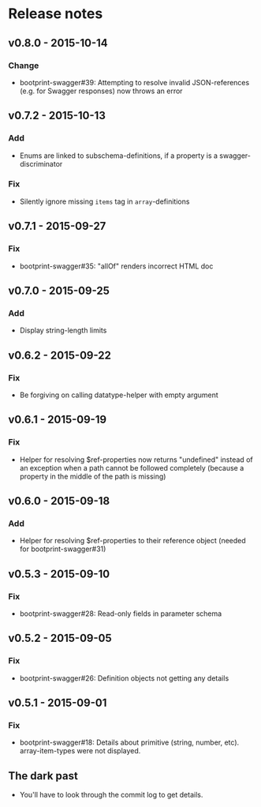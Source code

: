 # Release notes

## v0.8.0 - 2015-10-14

### Change

* bootprint-swagger#39: Attempting to resolve invalid JSON-references (e.g. for Swagger responses) 
  now throws an error

## v0.7.2 - 2015-10-13 

### Add

* Enums are linked to subschema-definitions, if a property is a swagger-discriminator 

### Fix

* Silently ignore missing `items` tag in `array`-definitions

## v0.7.1 - 2015-09-27
### Fix

* bootprint-swagger#35: "allOf" renders incorrect HTML doc

## v0.7.0 - 2015-09-25
### Add

* Display string-length limits

## v0.6.2 - 2015-09-22
### Fix 

* Be forgiving on calling datatype-helper with empty argument

## v0.6.1 - 2015-09-19
### Fix

* Helper for resolving $ref-properties now returns "undefined" instead of an exception
  when a path cannot be followed completely (because a property in the middle of the path 
  is missing)

## v0.6.0 - 2015-09-18
### Add

* Helper for resolving $ref-properties to their reference object (needed for bootprint-swagger#31)

## v0.5.3 - 2015-09-10
### Fix

* bootprint-swagger#28: Read-only fields in parameter schema

## v0.5.2 - 2015-09-05
### Fix

* bootprint-swagger#26: Definition objects not getting any details

## v0.5.1 - 2015-09-01
### Fix

* bootprint-swagger#18: Details about primitive (string, number, etc). array-item-types were not displayed.

## The dark past

* You'll have to look through the commit log to get details.

